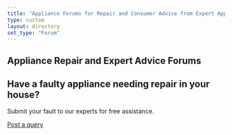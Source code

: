 ```yaml
---
title: "Appliance Forums for Repair and Consumer Advice from Expert Appliance Repair Technicians"
type: custom
layout: directory
set_type: "Forum"
---
```


<H2>Appliance Repair and Expert Advice Forums</H2>

<div class="listing-cta">
    <h2>Have a faulty appliance needing repair in your house?</h2>
    <p>Submit your fault to our experts for free assistance.</p>
    <a class="btn btn-primary" href="/appliance-service-and-supply-listing-request">Post a query</a>
</div>